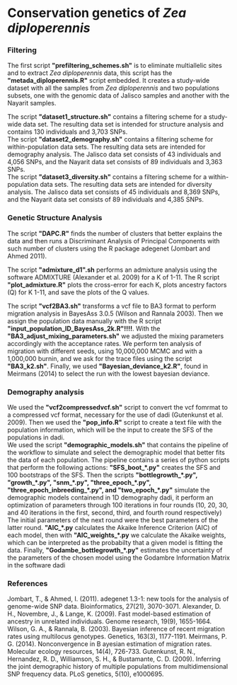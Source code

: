 # Conservation genetics of <em>Zea diploperennis</em>

### Filtering
The first script <strong>"prefiltering_schemes.sh"</strong> is to eliminate multiallelic sites and to extract <em>Zea diploperennis</em> data, this script has the <strong>"metada_diploperennis.R"</strong> script embedded. It creates a study-wide dataset with all the samples from <em>Zea diploperennis</em> and two populations subsets, one with the genomic data of Jalisco samples and another with the Nayarit samples.

<p>The script <strong>"dataset1_structure.sh"</strong> contains a filtering scheme for a study-wide data set. The resulting data set is intended for structure analysis and contains 130 individuals and 3,703 SNPs.<br>
The script <strong>"dataset2_demography.sh"</strong> contains a filtering scheme for within-population data sets. The resulting data sets are intended for demography analysis. The Jalisco data set consists of 43 individuals and 4,056 SNPs, and the Nayarit data set consists of 89 individuals and 3,363 SNPs.<br>
The script <strong>"dataset3_diversity.sh"</strong> contains a filtering scheme for a within-population data sets. The resulting data sets are intended for diversity analysis. The Jalisco data set consists of 45 individuals and 8,369 SNPs, and the Nayarit data set consists of 89 individuals and 4,385 SNPs.</p>

### Genetic Structure Analysis
<p>The script <strong>"DAPC.R"</strong> finds the number of clusters that better explains the data and then runs a Discriminant Analysis of Principal Components with such number of clusters using the R package adegenet (Jombart and Ahmed 2011).</p>

<p>The script <strong>"admixture_d1".sh</strong> performs an admixture analysis using the software ADMIXTURE (Alexander et al. 2009) for a K of 1-11. The R script <strong>"plot_admixture.R"</strong> plots the cross-error for each K, plots ancestry factors (Q) for K 1-11, and save the plots of the Q values.</p>

<p>The script <strong>"vcf2BA3.sh"</strong> transforms a vcf file to BA3 format to perform migration analysis in BayesAss 3.0.5 (Wilson and Rannala 2003). Then we assign the population data manually with the R script <strong>"input_population_ID_BayesAss_2k.R"!!!!</strong>. With the <strong>"BA3_adjust_mixing_parameters.sh"</strong> we adjusted the mixing parameters accordingly with the acceptance rates. We perform ten analysis of migration with different seeds, using 10,000,000 MCMC and with a 1,000,000 burnin, and we ask for the trace files using the script <strong>"BA3_k2.sh"</strong>. Finally, we used <strong>"Bayesian_deviance_k2.R"</strong>, found in Meirmans (2014) to select the run with the lowest bayesian deviance.</p>

### Demography analysis
<p>We used the <strong>"vcf2compressedvcf.sh"</strong> script to convert the vcf fomrmat to a compressed vcf format, necessary for the use of dadi (Gutenkunst et al. 2009). Then we used the <strong>"pop_info.R"</strong> script to create a text file with the population information, which will be the input to create the SFS of the populations in dadi.<br>
We used the script <strong>"demographic_models.sh"</strong> that contains the pipeline of the workflow to simulate and select the demographic model that better fits the data of each population. The pipeline contains a series of python scripts that perform the following actions: <strong>"SFS_boot_*.py"</strong> creates the SFS and 100 bootstraps of the SFS. Then the scripts <strong>"bottlegrowth_*.py", "growth_*.py", "snm_*.py", "three_epoch_*.py", "three_epoch_inbreeding_*.py", and "two_epoch_*.py"</strong> simulate the demographic models containend in 1D demography dadi, it perform an optimization of parameters through 100 iterations in four rounds (10, 20, 30, and 40 iterations in the first, second, third, and fourth round respectively) The initial parameters of the next round were the best parameters of the latter round. <strong>"AIC_*.py</strong> calculates the Akaike Inference Criterion (AIC) of each model, then with <strong>"AIC_weights_*.py</strong> we calculate the Akaike weights, which can be interpreted as the probabilty that a given model is fitting the data. Finally, <strong>"Godambe_bottlegrowth_*.py"</strong> estimates the uncertainty of the parameters of the chosen model using the Godambre Information Matrix in the software dadi</p>

### References
Jombart, T., & Ahmed, I. (2011). adegenet 1.3-1: new tools for the analysis of genome-wide SNP data. Bioinformatics, 27(21), 3070-3071.
Alexander, D. H., Novembre, J., & Lange, K. (2009). Fast model-based estimation of ancestry in unrelated individuals. Genome research, 19(9), 1655-1664.
Wilson, G. A., & Rannala, B. (2003). Bayesian inference of recent migration rates using multilocus genotypes. Genetics, 163(3), 1177-1191.
Meirmans, P. G. (2014). Nonconvergence in B ayesian estimation of migration rates. Molecular ecology resources, 14(4), 726-733.
Gutenkunst, R. N., Hernandez, R. D., Williamson, S. H., & Bustamante, C. D. (2009). Inferring the joint demographic history of multiple populations from multidimensional SNP frequency data. PLoS genetics, 5(10), e1000695.
